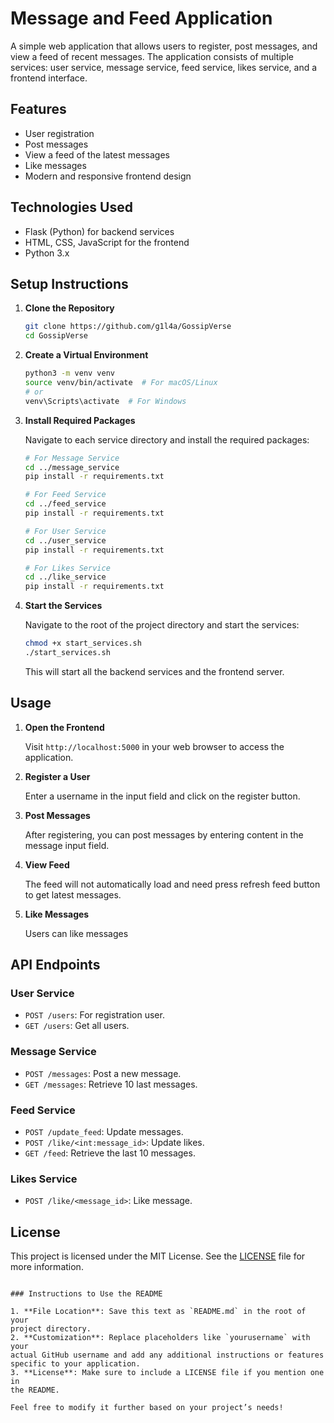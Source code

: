 # Message and Feed Application

A simple web application that allows users to register, post messages, and
view a feed of recent messages. The application consists of multiple
services: user service, message service, feed service, likes service, and
a frontend interface.

## Features

- User registration
- Post messages
- View a feed of the latest messages
- Like messages
- Modern and responsive frontend design

## Technologies Used

- Flask (Python) for backend services
- HTML, CSS, JavaScript for the frontend
- Python 3.x

## Setup Instructions

1. **Clone the Repository**

   ```bash
   git clone https://github.com/g1l4a/GossipVerse
   cd GossipVerse
   ```

2. **Create a Virtual Environment**

   ```bash
   python3 -m venv venv
   source venv/bin/activate  # For macOS/Linux
   # or
   venv\Scripts\activate  # For Windows
   ```

3. **Install Required Packages**

   Navigate to each service directory and install the required packages:

   ```bash
   # For Message Service
   cd ../message_service
   pip install -r requirements.txt

   # For Feed Service
   cd ../feed_service
   pip install -r requirements.txt

   # For User Service
   cd ../user_service
   pip install -r requirements.txt

   # For Likes Service
   cd ../like_service
   pip install -r requirements.txt
   ```

4. **Start the Services**

   Navigate to the root of the project directory and start the services:

   ```bash
   chmod +x start_services.sh
   ./start_services.sh
   ```

   This will start all the backend services and the frontend server.

## Usage

1. **Open the Frontend**

   Visit `http://localhost:5000` in your web browser to access the
   application.

2. **Register a User**

   Enter a username in the input field and click on the register button.

3. **Post Messages**

   After registering, you can post messages by entering content in the
   message input field.

4. **View Feed**

   The feed will not automatically load and need press refresh feed button to get latest messages.

5. **Like Messages**

   Users can like messages

## API Endpoints

### User Service

- `POST /users`: For registration user.
- `GET /users`: Get all users.

### Message Service

- `POST /messages`: Post a new message.
- `GET /messages`: Retrieve 10 last messages.

### Feed Service

- `POST /update_feed`: Update messages.
- `POST /like/<int:message_id>`: Update likes.
- `GET /feed`: Retrieve the last 10 messages.

### Likes Service

- `POST /like/<message_id>`: Like message.

## License

This project is licensed under the MIT License. See the [LICENSE](LICENSE)
file for more information.

```

### Instructions to Use the README

1. **File Location**: Save this text as `README.md` in the root of your 
project directory.
2. **Customization**: Replace placeholders like `yourusername` with your 
actual GitHub username and add any additional instructions or features 
specific to your application.
3. **License**: Make sure to include a LICENSE file if you mention one in 
the README.

Feel free to modify it further based on your project’s needs!
